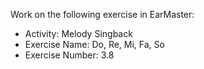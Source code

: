 Work on the following exercise in EarMaster:
- Activity: Melody Singback
- Exercise Name: Do, Re, Mi, Fa, So
- Exercise Number: 3.8
